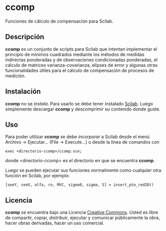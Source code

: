 # ccomp

Funciones de cálculo de compensación para Scilab.

## Descripción

**ccomp** es un conjunto de scripts para Scilab que intentan implementar el principio de mínimos cuadrados mediante los métodos de medidas indirectas ponderadas y de observaciones condicionadas ponderadas, el cálculo de matrices varianza-covarianza, elipses de error y algunas otras funcionalidades útiles para el cálculo de compensación de procesos de medición.

## Instalación

**ccomp** no se _instala_. Para usarlo se debe tener instalado [Scilab](http://www.scilab.org/). Luego simplemente descargar **ccomp** y descomprimir su contenido donde guste.

## Uso

Para poder utilizar **ccomp** se debe _incorporar_ a Scilab desde el menú Archivo -> Ejecutar... (File -> Execute...) o desde la línea de comandos con

    exec <directorio-ccomp>/ccomp.sce;

donde \<directorio-ccomp\> es el directorio en que se encuentra **ccomp**.

Luego se pueden ejecutar sus funciones normalmente como cualquier otra función en Scilab, por ejemplo:

    [seeY, seeX, alfa, ro, MVC, sigma0, sigma, S] = insert_pto_red2D()

## Licencia

**ccomp** se encuentra bajo una Licencia [Creative Commons](http://creativecommons.org/licenses/by-sa/2.5/ar/). Usted es libre de compartir, copiar, distribuir, ejecutar y comunicar públicamente la obra, hacer obras derivadas, hacer un uso comercial.


